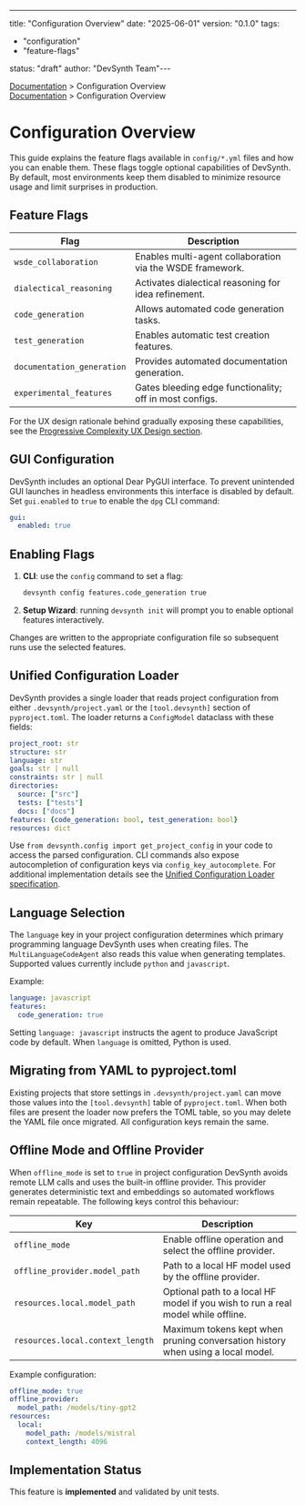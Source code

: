 ---
title: "Configuration Overview"
date: "2025-06-01"
version: "0.1.0"
tags:
  - "configuration"
  - "feature-flags"

status: "draft"
author: "DevSynth Team"---

<div class="breadcrumbs">
<a href="../index.md">Documentation</a> &gt; Configuration Overview
</div>

<div class="breadcrumbs">
<a href="../index.md">Documentation</a> &gt; Configuration Overview
</div>

# Configuration Overview

This guide explains the feature flags available in `config/*.yml` files and how you can enable them. These flags toggle optional capabilities of DevSynth. By default, most environments keep them disabled to minimize resource usage and limit surprises in production.

## Feature Flags

| Flag | Description |
| ---- | ----------- |
| `wsde_collaboration` | Enables multi-agent collaboration via the WSDE framework. |
| `dialectical_reasoning` | Activates dialectical reasoning for idea refinement. |
| `code_generation` | Allows automated code generation tasks. |
| `test_generation` | Enables automatic test creation features. |
| `documentation_generation` | Provides automated documentation generation. |
| `experimental_features` | Gates bleeding edge functionality; off in most configs. |

For the UX design rationale behind gradually exposing these capabilities, see the [Progressive Complexity UX Design section](analysis/dialectical_evaluation.md#synthesis-progressive-complexity-ux-design).

## GUI Configuration

DevSynth includes an optional Dear PyGUI interface. To prevent unintended GUI launches in headless environments this interface is disabled by default. Set `gui.enabled` to `true` to enable the `dpg` CLI command:

```yaml
gui:
  enabled: true
```

## Enabling Flags

1. **CLI**: use the `config` command to set a flag:

   ```bash
   devsynth config features.code_generation true
   ```

2. **Setup Wizard**: running `devsynth init` will prompt you to enable optional features interactively.


Changes are written to the appropriate configuration file so subsequent runs use the selected features.

## Unified Configuration Loader

DevSynth provides a single loader that reads project configuration from either
`.devsynth/project.yaml` or the `[tool.devsynth]` section of `pyproject.toml`.
The loader returns a `ConfigModel` dataclass with these fields:

```yaml
project_root: str
structure: str
language: str
goals: str | null
constraints: str | null
directories:
  source: ["src"]
  tests: ["tests"]
  docs: ["docs"]
features: {code_generation: bool, test_generation: bool}
resources: dict
```

Use `from devsynth.config import get_project_config` in your code to access the
parsed configuration. CLI commands also expose autocompletion of configuration
keys via `config_key_autocomplete`. For additional implementation details see
the [Unified Configuration Loader specification](specifications/unified_configuration_loader.md).

## Language Selection

The `language` key in your project configuration determines which primary
programming language DevSynth uses when creating files. The
`MultiLanguageCodeAgent` also reads this value when generating templates.
Supported values currently include `python` and `javascript`.

Example:

```yaml
language: javascript
features:
  code_generation: true
```

Setting `language: javascript` instructs the agent to produce JavaScript code by
default. When `language` is omitted, Python is used.

## Migrating from YAML to pyproject.toml

Existing projects that store settings in `.devsynth/project.yaml` can move
those values into the `[tool.devsynth]` table of `pyproject.toml`. When both
files are present the loader now prefers the TOML table, so you may delete the
YAML file once migrated. All configuration keys remain the same.

## Offline Mode and Offline Provider

When `offline_mode` is set to `true` in project configuration DevSynth avoids remote LLM calls and uses the built-in offline provider. This provider generates deterministic text and embeddings so automated workflows remain repeatable. The following keys control this behaviour:

| Key | Description |
| --- | ----------- |
| `offline_mode` | Enable offline operation and select the offline provider. |
| `offline_provider.model_path` | Path to a local HF model used by the offline provider. |
| `resources.local.model_path` | Optional path to a local HF model if you wish to run a real model while offline. |
| `resources.local.context_length` | Maximum tokens kept when pruning conversation history when using a local model. |

Example configuration:

```yaml
offline_mode: true
offline_provider:
  model_path: /models/tiny-gpt2
resources:
  local:
    model_path: /models/mistral
    context_length: 4096
```

## Implementation Status

This feature is **implemented** and validated by unit tests.
